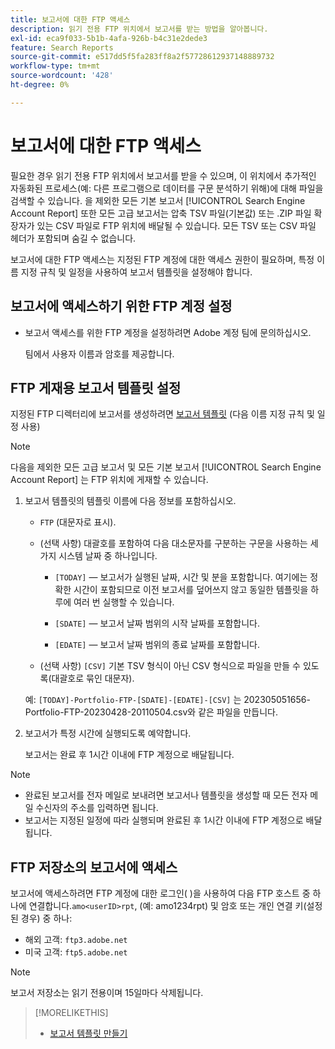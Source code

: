 ```yaml
---
title: 보고서에 대한 FTP 액세스
description: 읽기 전용 FTP 위치에서 보고서를 받는 방법을 알아봅니다.
exl-id: eca9f033-5b1b-4afa-926b-b4c31e2dede3
feature: Search Reports
source-git-commit: e517dd5f5fa283ff8a2f57728612937148889732
workflow-type: tm+mt
source-wordcount: '428'
ht-degree: 0%

---
```


# 보고서에 대한 FTP 액세스

필요한 경우 읽기 전용 FTP 위치에서 보고서를 받을 수 있으며, 이 위치에서 추가적인 자동화된 프로세스(예: 다른 프로그램으로 데이터를 구문 분석하기 위해)에 대해 파일을 검색할 수 있습니다. 을 제외한 모든 기본 보고서 [!UICONTROL Search Engine Account Report] 또한 모든 고급 보고서는 압축 TSV 파일(기본값) 또는 .ZIP 파일 확장자가 있는 CSV 파일로 FTP 위치에 배달될 수 있습니다. 모든 TSV 또는 CSV 파일 헤더가 포함되며 숨길 수 없습니다.

보고서에 대한 FTP 액세스는 지정된 FTP 계정에 대한 액세스 권한이 필요하며, 특정 이름 지정 규칙 및 일정을 사용하여 보고서 템플릿을 설정해야 합니다.

## 보고서에 액세스하기 위한 FTP 계정 설정

* 보고서 액세스를 위한 FTP 계정을 설정하려면 Adobe 계정 팀에 문의하십시오.

  팀에서 사용자 이름과 암호를 제공합니다.

## FTP 게재용 보고서 템플릿 설정

지정된 FTP 디렉터리에 보고서를 생성하려면 [보고서 템플릿](templates/template-create.md) (다음 이름 지정 규칙 및 일정 사용)

>[!NOTE]
>
>다음을 제외한 모든 고급 보고서 및 모든 기본 보고서 [!UICONTROL Search Engine Account Report] 는 FTP 위치에 게재할 수 있습니다.

1. 보고서 템플릿의 템플릿 이름에 다음 정보를 포함하십시오.

   * `FTP` (대문자로 표시).

   * (선택 사항) 대괄호를 포함하여 다음 대소문자를 구분하는 구문을 사용하는 세 가지 시스템 날짜 중 하나입니다.

      * `[TODAY]` — 보고서가 실행된 날짜, 시간 및 분을 포함합니다. 여기에는 정확한 시간이 포함되므로 이전 보고서를 덮어쓰지 않고 동일한 템플릿을 하루에 여러 번 실행할 수 있습니다.

      * `[SDATE]` — 보고서 날짜 범위의 시작 날짜를 포함합니다.

      * `[EDATE]` — 보고서 날짜 범위의 종료 날짜를 포함합니다.

   * (선택 사항) `[CSV]` 기본 TSV 형식이 아닌 CSV 형식으로 파일을 만들 수 있도록(대괄호로 묶인 대문자).

   예: `[TODAY]-Portfolio-FTP-[SDATE]-[EDATE]-[CSV]` 는 202305051656-Portfolio-FTP-20230428-20110504.csv와 같은 파일을 만듭니다.

1. 보고서가 특정 시간에 실행되도록 예약합니다.

   보고서는 완료 후 1시간 이내에 FTP 계정으로 배달됩니다.

>[!NOTE]
>
>* 완료된 보고서를 전자 메일로 보내려면 보고서나 템플릿을 생성할 때 모든 전자 메일 수신자의 주소를 입력하면 됩니다.
>* 보고서는 지정된 일정에 따라 실행되며 완료된 후 1시간 이내에 FTP 계정으로 배달됩니다.

## FTP 저장소의 보고서에 액세스

보고서에 액세스하려면 FTP 계정에 대한 로그인( )을 사용하여 다음 FTP 호스트 중 하나에 연결합니다.`amo<userID>rpt`, (예: amo1234rpt) 및 암호 또는 개인 연결 키(설정된 경우) 중 하나:

* 해외 고객: `ftp3.adobe.net`
* 미국 고객: `ftp5.adobe.net`

>[!NOTE]
>
>보고서 저장소는 읽기 전용이며 15일마다 삭제됩니다.


>[!MORELIKETHIS]
>
>* [보고서 템플릿 만들기](/help/search-social-commerce/reports/automation/templates/template-create.md)
